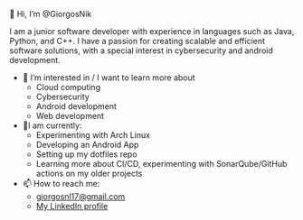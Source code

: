 👋 Hi, I’m @GiorgosNik

I am a junior software developer with experience in languages such as Java, Python, and C++. I have a passion for creating scalable and efficient software solutions, with a special interest in cybersecurity and android development.
-  👀 I’m interested in / I want to learn more about
   * Cloud computing
   * Cybersecurity
   * Android development
   * Web development
- 🎯I am currently:
   * Experimenting with Arch Linux
   * Developing an Android App
   * Setting up my dotfiles repo
   * Learning more about CI/CD, experimenting with SonarQube/GitHub actions on my older projects
- 📫 How to reach me: 
    * giorgosnl17@gmail.com
    * [My LinkedIn profile](https://www.linkedin.com/in/giorgos-nikolaou/)
